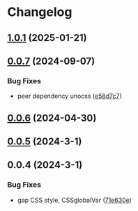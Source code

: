 # Changelog

## [1.0.1](https://github.com/oswaldohuillca/unocss-preset-calc/compare/0.0.7...1.0.1) (2025-01-21)

## [0.0.7](https://github.com/oswaldohuillca/unocss-preset-calc/compare/0.0.6...0.0.7) (2024-09-07)


### Bug Fixes

* peer dependency unocss ([e58d7c7](https://github.com/oswaldohuillca/unocss-preset-calc/commit/e58d7c7a7785f4cbef5a1d94161e940b49bd8824))

## [0.0.6](https://github.com/oswaldohuillca/unocss-preset-calc/compare/0.0.5...0.0.6) (2024-04-30)

## [0.0.5](https://github.com/oswaldohuillca/unocss-preset-calc/compare/0.0.4...0.0.5) (2024-3-1)

## 0.0.4 (2024-3-1)


### Bug Fixes

* gap CSS style, CSSglobalVar ([71e630e](https://github.com/oswaldohuillca/unocss-preset-calc/commit/71e630efc50a5eb98e0b6421120d4aeda16b4ef9))
